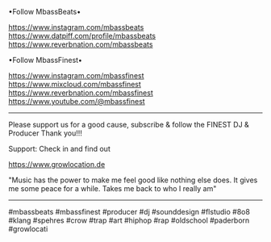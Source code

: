 •Follow MbassBeats•

https://www.instagram.com/mbassbeats
https://www.datpiff.com/profile/mbassbeats
https://www.reverbnation.com/mbassbeats

•Follow MbassFinest•

https://www.instagram.com/mbassfinest
https://www.mixcloud.com/mbassfinest
https://www.reverbnation.com/mbassfinest
https://www.youtube.com/@mbassfinest

----------

Please support us for a good cause, subscribe & follow the FINEST DJ & Producer
Thank you!!!

Support: 
Check in and find out 

https://www.growlocation.de

"Music has the power to make me feel good like nothing else does. It gives me some peace for a while. Takes me back to who I really am"

----------
#mbassbeats #mbassfinest #producer #dj #sounddesign #flstudio #8o8 #klang #spehres #crow #trap #art #hiphop #rap #oldschool #paderborn #growlocati
